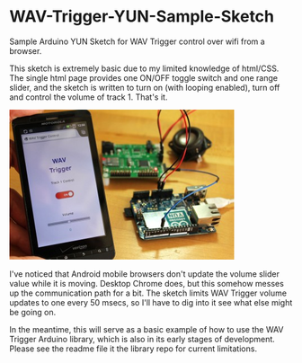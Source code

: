WAV-Trigger-YUN-Sample-Sketch
=============================

Sample Arduino YUN Sketch for WAV Trigger control over wifi from a browser.

This sketch is extremely basic due to my limited knowledge of html/CSS.
The single html page provides one ON/OFF toggle switch and one range
slider, and the sketch is written to turn on (with looping enabled),
turn off and control the volume of track 1. That's it.


![screenshot](/pictures/example1.jpg)


I've noticed that Android mobile browsers don't update the volume slider
value while it is moving. Desktop Chrome does, but this somehow messes
up the communication path for a bit. The sketch limits WAV Trigger
volume updates to one every 50 msecs, so I'll have to dig into it see what
else might be going on.

In the meantime, this will serve as a basic example of how to use the
WAV Trigger Arduino library, which is also in its early stages of
development. Please see the readme file it the library repo for current
limitations.
